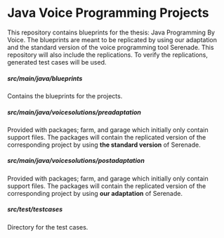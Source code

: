 # Java Voice Programming Projects
This repository contains blueprints for the thesis: Java Programming By Voice. The blueprints 
are meant to be replicated by using our adaptation and the standard version
of the voice programming tool Serenade. This repository will also include the replications. To verify the replications, 
generated test cases will be used.  

##### src/main/java/blueprints 
Contains the blueprints for the projects.

##### src/main/java/voicesolutions/preadaptation
Provided with packages; farm, and garage which initially only contain support files. 
The packages will contain the replicated version of the corresponding
project by using **the standard version** of Serenade.

##### src/main/java/voicesolutions/postadaptation
Provided with packages; farm, and garage which initially only contain support files.
The packages will contain the replicated version of the corresponding
project by using **our adaptation** of Serenade.

##### src/test/testcases
Directory for the test cases. 